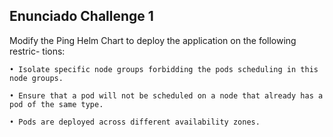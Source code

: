 ## Enunciado Challenge 1 ##

<p> Modify the Ping Helm Chart to deploy the application on the following restric-
tions:</p>

    • Isolate specific node groups forbidding the pods scheduling in this node groups.

    • Ensure that a pod will not be scheduled on a node that already has a pod of the same type.

    • Pods are deployed across different availability zones.